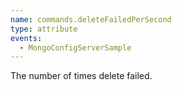 ```yaml
---
name: commands.deleteFailedPerSecond
type: attribute
events:
  - MongoConfigServerSample
---
```


The number of times delete failed.